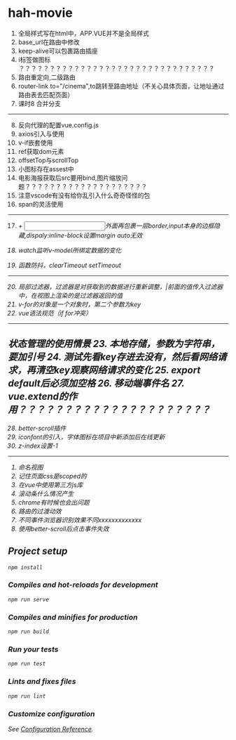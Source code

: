 # hah-movie
1. 全局样式写在html中，APP.VUE并不是全局样式
2. base_url在路由中修改
3. keep-alive可以包裹路由插座
4. i标签做图标 ？？？？？？？？？？？？？？？？？？？？？？？？？？？？？？？？
5. 路由重定向,二级路由
6. router-link to="/cinema",to跳转至路由地址（不关心具体页面，让地址通过路由表去匹配页面）
7. 课时8 合并分支
-----------------------------------
8. 反向代理的配置vue.config.js
9. axios引入与使用
10. v-if嵌套使用
11. ref获取dom元素
12. offsetTop与scrollTop
13. 小图标存在assest中
14. 电影海报获取后src要用bind,图片缩放问题？？？？？？？？？？？？？？？？？？？？
15. 注意vscode有没有给你乱引入什么奇奇怪怪的包
16. span的灵活使用
----------------------------------
17. <i> + <input>外面再包裹一层border,input本身的边框隐藏,dispaly:inline-block设置margin auto无效

18. watch监听v-model所绑定数据的变化
19. 函数防抖，clearTimeout setTimeout
----------------------------------------
20. 局部过滤器，过滤器是对获取到的数据进行重新调整，|前面的值传入过滤器中，在视图上渲染的是过滤器返回的值
21. v-for的对象是一个对象时，第二个参数为key
22. vue语法规范（if for冲突）
---------------------------------------
状态管理的使用情景
23. 本地存储，参数为字符串，要加引号
24. 测试先看key存进去没有，然后看网络请求，再清空key观察网络请求的变化
25. export default后必须加空格 
26. 移动端事件名
27. vue.extend的作用？？？？？？？？？？？？？？？？？？？？？
--------------------------------------
28. better-scroll插件
29. iconfont的引入，字体图标在项目中新添加后在线更新
30. z-index设置-1
------------------------------------
1. 命名视图
2. 记住页面css是scoped的
3. 在vue中使用第三方js库
4. 滚动条什么情况产生
5. chrome有时候也会出问题
6. 路由的过渡动效
7. 不同事件浏览器识别效果不同xxxxxxxxxxxxx
8. 使用better-scroll后点击事件失效
  
## Project setup
```
npm install
```

### Compiles and hot-reloads for development
```
npm run serve
```

### Compiles and minifies for production
```
npm run build
```

### Run your tests
```
npm run test
```

### Lints and fixes files
```
npm run lint
```

### Customize configuration
See [Configuration Reference](https://cli.vuejs.org/config/).
